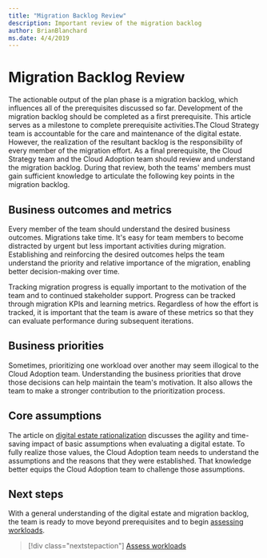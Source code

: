 ```yaml
---
title: "Migration Backlog Review"
description: Important review of the migration backlog
author: BrianBlanchard
ms.date: 4/4/2019
---
```


# Migration Backlog Review

The actionable output of the plan phase is a migration backlog, which influences all of the prerequisites discussed so far. Development of the migration backlog should be completed as a first prerequisite. This article serves as a milestone to complete prerequisite activities.The Cloud Strategy team is accountable for the care and maintenance of the digital estate. However, the realization of the resultant backlog is the responsibility of every member of the migration effort. As a final prerequisite, the Cloud Strategy team and the Cloud Adoption team should review and understand the migration backlog. During that review, both the teams' members must gain sufficient knowledge to articulate the following key points in the migration backlog.

## Business outcomes and metrics

Every member of the team should understand the desired business outcomes. Migrations take time. It's easy for team members to become distracted by urgent but less important activities during migration. Establishing and reinforcing the desired outcomes helps the team understand the priority and relative importance of the migration, enabling better decision-making over time.

Tracking migration progress is equally important to the motivation of the team and to continued stakeholder support. Progress can be tracked through migration KPIs and learning metrics. Regardless of how the effort is tracked, it is important that the team is aware of these metrics so that they can evaluate performance during subsequent iterations.

## Business priorities

Sometimes, prioritizing one workload over another may seem illogical to the Cloud Adoption team. Understanding the business priorities that drove those decisions can help maintain the team's motivation. It also allows the team to make a stronger contribution to the prioritization process.

## Core assumptions

The article on [digital estate rationalization](../../../digital-estate/rationalize.md) discusses the agility and time-saving impact of basic assumptions when evaluating a digital estate. To fully realize those values, the Cloud Adoption team needs to understand the assumptions and the reasons that they were established. That knowledge better equips the Cloud Adoption team to challenge those assumptions.

## Next steps

With a general understanding of the digital estate and migration backlog, the team is ready to move beyond prerequisites and to begin [assessing workloads](../assess/overview.md).

> [!div class="nextstepaction"]
> [Assess workloads](../assess/overview.md)
